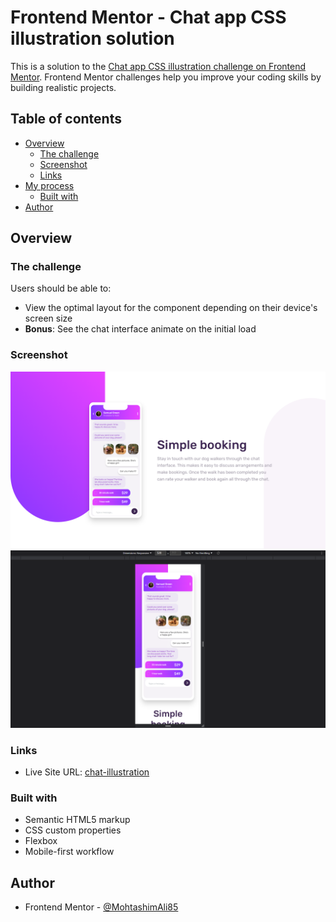 # Frontend Mentor - Chat app CSS illustration solution

This is a solution to the [Chat app CSS illustration challenge on Frontend Mentor](https://www.frontendmentor.io/challenges/chat-app-css-illustration-O5auMkFqY). Frontend Mentor challenges help you improve your coding skills by building realistic projects.

## Table of contents

- [Overview](#overview)
  - [The challenge](#the-challenge)
  - [Screenshot](#screenshot)
  - [Links](#links)
- [My process](#my-process)
  - [Built with](#built-with)
- [Author](#author)

## Overview

### The challenge

Users should be able to:

- View the optimal layout for the component depending on their device's screen size
- **Bonus**: See the chat interface animate on the initial load

### Screenshot

![](./Screenshot1.png)
![](./Screenshot2.png)

### Links

- Live Site URL: [chat-illustration](https://chat-app-css-illustration-master-chi.vercel.app/)

### Built with

- Semantic HTML5 markup
- CSS custom properties
- Flexbox
- Mobile-first workflow

## Author

- Frontend Mentor - [@MohtashimAli85](https://www.frontendmentor.io/profile/MohtashimAli85)
